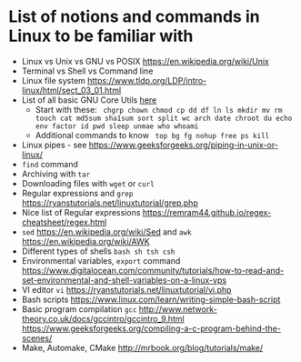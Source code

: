 # List of notions and commands in Linux to be familiar with
- Linux vs Unix vs GNU vs POSIX https://en.wikipedia.org/wiki/Unix
- Terminal vs Shell vs Command line
- Linux file system https://www.tldp.org/LDP/intro-linux/html/sect_03_01.html
- List of all basic GNU Core Utils [here](https://en.wikipedia.org/wiki/List_of_GNU_Core_Utilities_commands)
  - Start with these: ``` chgrp chown chmod cp dd df ln ls mkdir mv rm touch cat md5sum sha1sum sort split wc arch date chroot du echo env factor id pwd sleep unmae who whoami```
  - Additional commands to know ``` top bg fg nohup free ps kill```
- Linux pipes - see https://www.geeksforgeeks.org/piping-in-unix-or-linux/
- ```find``` command
- Archiving with ```tar```
- Downloading files with ```wget``` or ```curl```
- Regular expressions and ```grep``` https://ryanstutorials.net/linuxtutorial/grep.php
- Nice list of Regular expressions https://remram44.github.io/regex-cheatsheet/regex.html
- ```sed``` https://en.wikipedia.org/wiki/Sed and ```awk``` https://en.wikipedia.org/wiki/AWK
- Different types of shells ```bash sh tsh csh```
- Environmental variables, ```export``` command https://www.digitalocean.com/community/tutorials/how-to-read-and-set-environmental-and-shell-variables-on-a-linux-vps
- VI editor ```vi``` https://ryanstutorials.net/linuxtutorial/vi.php
- Bash scripts https://www.linux.com/learn/writing-simple-bash-script
- Basic program compilation ```gcc``` http://www.network-theory.co.uk/docs/gccintro/gccintro_9.html  https://www.geeksforgeeks.org/compiling-a-c-program-behind-the-scenes/
- Make, Automake, CMake http://mrbook.org/blog/tutorials/make/

